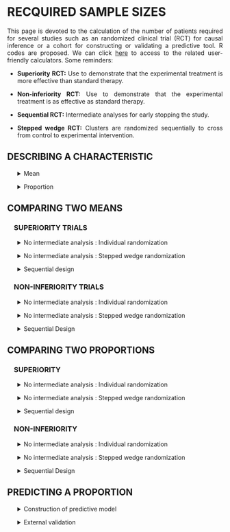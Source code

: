 # RECQUIRED SAMPLE SIZES

<div style="text-align: justify">

This page is devoted to the calculation of the number of patients required for several studies such as an randomized clinical trial (RCT) for causal inference or a cohort for constructing or validating a predictive tool. R codes are proposed. We can click [here](https://poitiers-health-data.shinyapps.io/SampleSize/) to access to the related user-friendly calculators. Some reminders:

* **Superiority RCT:** Use to demonstrate that the experimental treatment is more effective than standard therapy.

* **Non-inferiority RCT:** Use to demonstrate that the experimental treatment is as effective as standard therapy.

* **Sequential RCT:** Intermediate analyses for early stopping the study.

* **Stepped wedge RCT:** Clusters are randomized sequentially to cross from control to experimental intervention.

## DESCRIBING A CHARACTERISTIC

<ul>
  <details>
  <summary>Mean</summary>
  
<br>
<em>
In order to describe an mean for an outcome with an expected standard deviation of 25 units with a total length of the 95% confidence interval equals to 10 units (5 units around the mean), the minimum sample size is 97 patients. (Chow, S.-C., Shao, J., Wang, H., & Lokhnygina, Y. (2017). Sample Size Calculations in Clinical Research (3rd ed.). Chapman and Hall/CRC.)
</em>

```r
sampleSize <- function(stDev, alpha, length)
{
Z <- qnorm(1-alpha/2)
return( (2 * Z * stDev / length)**2 )
}

sampleSize(stDev=25, alpha=0.05, length=10)

#> [1] 96.03647
```

**Input parameters:**
* stDev : expected standard deviation
* alpha : recquired type I error rate
* length : size of the (1-α)% confidence interval

  </details>	
</ul>

<ul>
  <details>
  <summary>Proportion</summary>
  
<br>
<em>
In order to describe an expected proportion of 35% with a total length of the 95% confidence interval equals to 10%, the minimum sample size is 350 patients. (Chow, S.-C., Shao, J., Wang, H., & Lokhnygina, Y. (2017). Sample Size Calculations in Clinical Research (3rd ed.). Chapman and Hall/CRC.)
</em>

```r
sampleSize <- function(p, alpha, length)
  {
  Z <- qnorm(1-alpha/2)
  return((((2*Z)**2)*(p*(1-p)))/(length**2))
  }

sampleSize(p=0.35, alpha=0.05, length=0.1)

#> [1] 349.5728
```

**Input parameters:**
* p : expected proportion of event
* alpha : recquired type I error rate
* length : total size of the (1-α)% confidence interval

  </details>
</ul>

## COMPARING TWO MEANS

### &nbsp;&nbsp;&nbsp;&nbsp;SUPERIORITY TRIALS

<ul>
  <details>
  <summary>No intermediate analysis : Individual randomization</summary>

<br>
<em>
Consider the following RCT with two parallel groups with a 1:1 randomization ratio. The expected mean is 66 units in patients in the experimental arm versus 72 units in the control arm. In order to demonstrate such a difference of 6 units, with a standard deviation of 23, a 5% two-sided type I error rate and a power of 80%, the minimum sample size per arm equals 231 (i.e., a total of 462 patients). (Chow, S.-C., Shao, J., Wang, H., & Lokhnygina, Y. (2017). Sample Size Calculations in Clinical Research (3rd ed.). Chapman and Hall/CRC.)
</em>

```r
library(epiR)

sample_mean <- function(mean1, mean0, sigma, power, r, sided.test, conf.level) {

  result <- epi.sscompc(treat = mean1, control = mean0,	sigma = sigma, n = NA, power = power, 
  		      	          r = r, sided.test = sided.test, conf.level = conf.level)
  		      	          
  if (result$n.treat<30 | result$n.control<30) {
    warning("--> At least one group size is < 30, normality assumption is questionnable and sample 
    size calculation may not be valid.")
  }

  return(result)
}

sample_mean(mean1 = 66, mean0 = 72, sigma = 23, power = 0.8, 
            r = 1, sided.test = 2, conf.level = 1-0.05)

#> $n.total
#> [1] 462

#> $n.treat
#> [1] 231

#> $n.control
#> [1] 231

#> $power
#> [1] 0.8

#> $delta
#> [1] 6
```

**Input parameters:**
* mean1: expected mean in the experimental arm
* mean0: expected mean in the control arm
* sigma: expected standard deviation in the two arms
* power: required power (1 minus type II error rate)
* r: randomization ratio (experimental:control)
* sided.test: one-sided test (1) or two-sided test (2) 
* conf.level: required confidence level (1 minus type I error rate)

  </details>
</ul>

<ul>
  <details>
  <summary>No intermediate analysis : Stepped wedge randomization</summary>
  
<br>
<em>
Consider the following stepped wedge RCT with 30 centers randomized in 30 sequences. The expected mean is 38 units in patients in the experimental arm versus 48 units in the control arm. In order to demonstrate such a difference of 10 units, with a standard deviation of 17 units, a 5% two-sided type I error rate and a power of 90%, the minimum sample size per arm equals 61 (i.e., a total of 122 patients) in case of individual randomization with a 1:1 ratio. According to our stepped wedge design and assuming an intraclass correlation coefficient of 0.05, we need to recruit 208 patients (104 in each arm). (Hemming K, Taljaard M. Sample size calculations for stepped wedge and cluster randomised trials: a unified approach. J Clin Epidemiol. 2016 Jan;69:137-46)
</em>

```r
library(epiR)

SampleSize_SW <- function(mean1, mean0, sigma, r, power, sided.test, conf.level,
center, sequence, icc) {
  
  SampSize_I <- epi.sscompc(treat = mean1, control = mean0, sigma = sigma, n = NA, 
                          r = r, power = power, sided.test = sided.test, conf.level = conf.level)
  
  if (SampSize_I$n.treat<30 | SampSize_I$n.control<30) {
    warning("--> At least one group size is < 30, in case of individual randomisation. Normality 
    assumption is questionnable and sample size calculation may not be valid.")
  }
  
  ni <- SampSize_I$n.total
  aa <- -2*center*(sequence - 1/sequence)*icc*(1+sequence/2)
  bb <- 3*ni*(1-icc)*icc*(1+sequence) - 2*center*(sequence -1/sequence)*(1-icc)
  cc <- 3*ni*(1-icc)*(1-icc) 
  m1 <- (-bb + sqrt(bb^2 - 4*aa*cc)) / (2*aa)
  m2 <- (-bb - sqrt(bb^2 - 4*aa*cc)) / (2*aa)
  m_sol <- max(m1,m2)
  Npat_center <- m_sol*(sequence+1) 
  N_tot_SW <- Npat_center*center 
  
  res <- list(SampSize_I$n.total,2*ceiling(N_tot_SW /2))
  names(res) <- c("n.indiv","n.SW")
  return(res)

}

SampleSize_SW(mean1 = 38, mean0 = 48, sigma = 17, r=1, power = 0.9, sided.test = 2,
              conf.level = 1-0.05, center = 30, sequence = 30, icc = 0.05)

# $n.indiv
# [1] 122
# 
# $n.SW
# [1] 208

```

**Input parameters:**
* mean1: expected mean in the experimental arm
* mean0: expected mean in the control arm
* sigma: expected standard deviation in the two arms
* r: individual randomization ratio (experimental:control)
* power: required power (1 minus type II error rate)
* sided.test: one-sided test (1) or two-sided test (2) 
* conf.level: required confidence level (1 minus type I error rate)
* center: number of centers
* sequence: number of sequences
* icc: expected intraclass correlation coefficient

	</details>
</ul>

<ul>
  <details>
	<summary>Sequential design</summary>
	
<br>
<em>
Consider the following RCT with two parallel groups with a 1:1 randomization ratio and 2 planned intermediate analyses for efficacy by using the O'Brien-Fleming method for considering the inflation of the type I error rate). The expected mean is 66 units in patients in the experimental arm versus 72 units in the control arm. In order to demonstrate such a difference of 6 units, with a standard deviation of 23, a 5% two-sided type I error rate and a power of 80%,  the final analysis should be carried out on 472 patients (236 patients per group). The first and second intermediate analyses would be performed on 158 and 316 patients respectively, i.e. 33% and 66% of the maximum number of included patients if their is no decision of stopping the study. (Demets DL, Lan KG. Interim analysis: The alpha spending function approach. Stat Med. 1994;13(13-14):1341–1352)
</em>

```r
library("rpact")
		
design <- getDesignGroupSequential(
               typeOfDesign = "OF", informationRates = c(1/3, 2/3, 1),
               alpha = 0.05, beta = 1-0.8, sided = 2)

designPlan <- getSampleSizeMeans(design, alternative = 6, stDev = 23,
                                 allocationRatioPlanned = 1)

summary(designPlan)

#> Stage                                          1       2       3 
#> Planned information rate                   33.3%   66.7%    100% 
#> Cumulative alpha spent                    0.0005  0.0143  0.0500 
#> Stage levels (two-sided)                  0.0005  0.0141  0.0451 
#> Efficacy boundary (z-value scale)          3.471   2.454   2.004 
#> Lower efficacy boundary (t)              -13.012  -6.405  -4.258 
#> Upper efficacy boundary (t)               13.012   6.405   4.258 
#> Cumulative power                          0.0329  0.4424  0.8000 
#> Number of subjects                         157.1   314.2   471.3 
#> Expected number of subjects under H1                       396.7 
#> Exit probability for efficacy (under H0)  0.0005  0.0138 
#> Exit probability for efficacy (under H1)  0.0329  0.4095 
```

**Input parameters:**
* typeOfDesign: type of design ("OF" for the O'Brien-Fleming method)
* informationRates: planned analyses defined as proportions of the maximum sample size
* alpha: recquired type I error rate
* beta: recquired type II error rate (1 minus power)
* sided: one-sided test (1), two-sided test (2)
* alternative: expected difference between the two arms
* stDev: expected standard deviation in the two arms
* allocationRatioPlanned: randomization ratio

</details>
</ul>

### &nbsp;&nbsp;&nbsp;&nbsp;NON-INFERIORITY TRIALS

<ul>
  <details>
  <summary>No intermediate analysis : Individual randomization</summary>

<br>
<em>
Consider the following RCT with two parallel groups with a 1:1 randomization ratio. The expected mean is 66 units in patients in the control arm and no difference compared to the experimental arm. Assuming an absolute non-inferiority margin of 7 points, a standard deviation of 23, the minimum sample size per arm equals 134 (i.e., a total of 268 patients) to achieve a 5% one-sided type I error rate and a power of 80%. (Chow, S.-C., Shao, J., Wang, H., & Lokhnygina, Y. (2017). Sample Size Calculations in Clinical Research (3rd ed.). Chapman and Hall/CRC.)
</em>

```r
library(epiR)

sample_mean <- function(mean0, sigma, delta, r, power, alpha) {

  result <- epi.ssninfc(treat = mean0, control = mean0,	sigma = sigma, delta = delta, n = NA,
                        r = r, power = power, alpha = alpha)
  		      	          
  if (result$n.treat<30 | result$n.control<30) {
  warning("--> At least one group size is < 30, normality assumption is questionnable and sample 
  size calculation may not be valid.")
  }

  return(result)
}

sample_mean(mean0 = 66, sigma = 23, delta = 7, r = 1, power = 0.8, alpha = 0.05)

#> $n.total
#> [1] 268

#> $n.treat
#> [1] 134

#> $n.control
#> [1] 134

#> $delta
#> [1] 7

#> $power
#> [1] 0.8
```
	
**Input parameters:**
* mean0: expected mean in both control and experimental arms
* sigma: expected standard deviation in the two arms
* delta: absolute non-inferiority margin
* r: randomization ratio (experimental:control)
* power: required power (1 minus type II error rate)
* alpha: required type I error rate


  </details>
</ul>

<ul>
  <details>
  <summary>No intermediate analysis : Stepped wedge randomization</summary>
  
<br>
<em>
Consider the following stepped wedge RCT with 30 centers randomized in 30 sequences. The expected mean is 48 units in patients in the control arm and no difference compared to the experimental arm. Assuming an absolute non-inferiority margin of 7 points, a standard deviation of 17, the minimum sample size per arm equals 102 (i.e., a total of 204 patients) to achieve a 5% one-sided type I error rate and a power of 90% in case of individual randomization with a 1:1 ratio. According to our stepped wedge design and assuming an intraclass correlation coefficient of 0.05, we need to recruit 372 patients (186 in each arm). (Hemming K, Taljaard M. Sample size calculations for stepped wedge and cluster randomised trials: a unified approach. J Clin Epidemiol. 2016 Jan;69:137-46)
</em>

```r
library(epiR)

SampleSize_SW <- function(mean0, sigma, delta, r, power, alpha, center, sequence, icc) {

  SampSize_I <- epi.ssninfc(treat = mean0, control = mean0, sigma = sigma, delta = delta, 
                            n = NA, r = r, power = power, alpha = alpha)
  
  if (SampSize_I$n.treat<30 | SampSize_I$n.control<30) {
    warning("--> At least one group size is < 30, in case of individual randomisation. Normality 
    assumption is questionnable and sample size calculation may not be valid.")
  }
  
  ni <- SampSize_I$n.total
  aa <- -2*center*(sequence - 1/sequence)*icc*(1+sequence/2)
  bb <- 3*ni*(1-icc)*icc*(1+sequence) - 2*center*(sequence -1/sequence)*(1-icc)
  cc <- 3*ni*(1-icc)*(1-icc) 
  m1 <- (-bb + sqrt(bb^2 - 4*aa*cc)) / (2*aa)
  m2 <- (-bb - sqrt(bb^2 - 4*aa*cc)) / (2*aa)
  m_sol <- max(m1,m2)
  Npat_center <- m_sol*(sequence+1) 
  N_tot_SW <- Npat_center*center 
  
  res <- list(SampSize_I$n.total,2*ceiling(N_tot_SW /2))
  names(res) <- c("n.indiv","n.SW")
  return(res)

}

SampleSize_SW(mean0 = 48, sigma = 17, delta = 7, r = 1, power = 0.9, alpha = 0.05,
              center = 30, sequence = 30, icc = 0.05)

# $n.indiv
# [1] 204
# 
# $n.SW
# [1] 372

```

**Input parameters:**
* mean0: expected mean in both control and experimental arms
* sigma: expected standard deviation in the two arms
* delta: absolute non-inferiority margin
* r: individual randomization ratio (experimental:control)
* power: required power (1 minus type II error rate)
* alpha: required confidence level (type I error rate)
* center: number of centers
* sequence: number of sequences
* icc: expected ntraclass correlation coefficient

  </details>
</ul>

<ul>
  <details>
  <summary>Sequential Design</summary>
  
<br>
<em>
This sample size is for a randomised controlled non-inferiority trial in two parallel groups experimental treatment versus control treatment with balanced randomisation (ratio 1 :1) for a continuous endpoint. Assuming an absolute non-inferiority margin of 7, with a standard deviation of 23, with a one-sided alpha risk of 5% and a power of 80%, the final analysis should be carried out on 276 patients(138 patients per group).Intermediate analyses would be performed on 92 and 184 patients respectively, i.e. 33%, 66% of the maximum number of included patients if their is no decision of stopping the study. (Demets DL, Lan KG. Interim analysis: The alpha spending function approach. Stat Med. 1994;13(13-14):1341–1352)
</em>

```r
library("rpact")
		
design <- getDesignGroupSequential(typeOfDesign = "OF", informationRates = c(1/3,2/3,1),
                                   alpha = 0.05, beta = 1-0.8, sided = 1)
                                   
designPlan <- getSampleSizeMeans(design, alternative = 0, stDev = 23,
                                 allocationRatioPlanned = 1, thetaH0 = -7)

summary(designPlan)

#> Stage                                          1       2       3 
#> Planned information rate                   33.3%   66.7%    100% 
#> Cumulative alpha spent                    0.0015  0.0187  0.0500 
#> Stage levels (one-sided)                  0.0015  0.0181  0.0437 
#> Efficacy boundary (z-value scale)          2.961   2.094   1.710 
#> Efficacy boundary (t)                      7.607   0.159  -2.246 
#> Cumulative power                          0.0660  0.4879  0.8000 
#> Number of subjects                          91.9   183.7   275.6 
#> Expected number of subjects under H1                       224.7 
#> Exit probability for efficacy (under H0)  0.0015  0.0172 
#> Exit probability for efficacy (under H1)  0.0660  0.4219 
```
**Input parameters:**
* typeOfDesign: type of design ("OF" for the O'Brien-Fleming method)
* informationRates: planned analyses defined as proportions of the maximum sample size
* alpha: recquired type I error rate
* beta: recquired type II error rate (1 minus power)
* sided: one-sided test (1)
* alternative: no difference between the two arms
* stDev: expected standard deviation in the two arms
* thetaH0 : equivalence limit
* allocationRatioPlanned: randomization ratio

  </details>
</ul>


## COMPARING TWO PROPORTIONS

### &nbsp;&nbsp;&nbsp;&nbsp;SUPERIORITY

<ul>
  <details>
    <summary>No intermediate analysis : Individual randomization</summary>
    
<br>
<em>
Consider the following RCT with two parallel groups with a 1:1 randomization ratio. The expected proportion of events is 35% in the experimental arm compared to 28% in the control arm. In order to demonstrate such a difference of 7%, with a two-sided type I error rate of 5% and a power of 80%, the minimum sample size per arm equals 691 (i.e., a total of 1,382 patients). (Chow, S.-C., Shao, J., Wang, H., & Lokhnygina, Y. (2017). Sample Size Calculations in Clinical Research (3rd ed.). Chapman and Hall/CRC.)
</em>

```r
library(epiR)

sample_proportion <- function(p1, p0, power, r, sided.test, conf.level) {

  result <- epi.sscohortc(irexp1 = p1, irexp0 = p0, n = NA, power = power,
                          r = r, sided.test = sided.test, conf.level = conf.level)
  
  if (result$n.exp1<30 | result$n.exp0<30) {
  warning("--> At least one group size is < 30, normality assumption is questionnable and sample 
  size calculation may not be valid.")
  }
  pmean <- (p1+p0)/2
  if (pmean*result$n.exp1 <5 | pmean*result$n.exp0 <5 
  | (1-pmean)*result$n.exp1 < 5 | (1-pmean)*result$n.exp0 <5) {
  warning("--> At least one theoretical effective is < 5, normality assumption is questionnable 
  and sample size calculation may not be valid.")
  }
  
  return(result)

}

sample_proportion(p1 = 0.35, p0 = 0.28, power = 0.80, 
                  r = 1, sided.test = 2, conf.level = 1-0.05)

#> $n.total
#> [1] 1382

#> $n.exp1
#> [1] 691

#> $n.exp0
#> [1] 691

#> $power
#> [1] 0.8

#> $irr
#> [1] 1.25

#> $or
#> [1] 1.384615
```
	
**Input parameters:**
*	p1: expected proportion in the experimental group
*	p0: expected proportion in the control group
*	power: required power (1 minus type II error rate)
* r: randomization ratio (experimental:control)
* sided.test: one-sided test (1), two-sided test (2)
* conf.level: recquired confidence level (1 minus type I error rate)

    </summary>
  </details>
</ul>


<ul>
  <details>
    <summary>No intermediate analysis : Stepped wedge randomization</summary>
    
<br>
<em>
Consider the following stepped wedge RCT with 15 centers randomized in 5 sequences. The expected proportion of events is 72% in the experimental arm compared to 62% in the control arm. In order to demonstrate such a difference of 10%, with a two-sided type I error rate of 5% and a power of 80%, the minimum sample size per arm equals 346 (i.e., a total of 692 patients) in case of individual randomization with a 1:1 ratio. According to our stepped wedge design and assuming an intraclass correlation coefficient of 0.01, we need to recruit 1,646 patients (823 in each arm). (Hemming K, Taljaard M. Sample size calculations for stepped wedge and cluster randomised trials: a unified approach. J Clin Epidemiol. 2016 Jan;69:137-46)
</em>

```r
library(epiR)

SampleSize_SW <- function(p1, p0, r, power, sided.test, conf.level, center, sequence, icc) {
  
  SampSize_I <- epi.sscohortc(irexp1 = p1, irexp0 = p0, n = NA, r = r,
                              power = power, sided.test = sided.test, conf.level = conf.level)
                              
  
  if (SampSize_I$n.exp1<30 | SampSize_I$n.exp0<30) {
  warning("--> At least one group size is < 30, normality assumption is questionnable and sample 
  size calculation may not be valid.")
  }
  pmean <- (p1+p0)/2
  if (pmean*SampSize_I$n.exp1 <5 | pmean*SampSize_I$n.exp0 <5 
  | (1-pmean)*SampSize_I$n.exp1 < 5 | (1-pmean)*SampSize_I$n.exp0 <5) {
  warning("--> At least one theoretical effective is < 5, normality assumption is questionnable 
  and sample size calculation may not be valid.")
  }

  ni <- SampSize_I$n.total
  aa <- -2*center*(sequence - 1/sequence)*icc*(1+sequence/2) 
  bb <- 3*ni*(1-icc)*icc*(1+sequence) - 2*center*(sequence -1/sequence)*(1-icc)
  cc <- 3*ni*(1-icc)*(1-icc)
  m1 <- (-bb + sqrt(bb^2 - 4*aa*cc)) / (2*aa)
  m2 <- (-bb - sqrt(bb^2 - 4*aa*cc)) / (2*aa)
  m_sol <- max(m1,m2) 
  Npat_center <- m_sol*(sequence+1) 
  N_tot_SW <- Npat_center*center 
  
  res <- list(SampSize_I$n.total,2*ceiling(N_tot_SW /2))
  names(res) <- c("n.indiv","n.SW")
  return(res)
}

SampleSize_SW(p1 = 0.72, p0 = 0.62, r = 1, power = 0.80, sided.test = 2, 
              conf.level = 1-0.05, center = 15, sequence = 5, icc = 0.01)

# $n.indiv
# [1] 692
# 
# $n.SW
# [1] 1646

```
	
**Input parameters:**
*	p1: expected proportion in the experimental group
*	p0: expected proportion in the control group
* r: randomization ratio (experimental:control)
*	power: required power (1 minus type II error rate)
* sided.test: one-sided test (1), two-sided test (2)
* conf.level: required confidence level (1 minus type I error rate)
* center: number of centers
* sequence: number of sequences
* icc: expected intraclass correlation coefficient

  </details>
</ul>

<ul>
  <details>
  <summary>Sequential design</summary>
  
<br>
<em>
Consider the following RCT with two parallel groups with a 1:1 randomization ratio and 2 planned intermediate analyses for efficacy by using the O'Brien-Fleming method for considering the inflation of the type I error rate. The expected proportion of event is 11% in patients in the experimental arm versus 15% units in the control arm. In order to demonstrate such a difference of 4%, with a 5% two-sided type I error rate and a power of 80%, the final analysis should be carried out on 2,256 patients (1,128 patients per group). The first and second intermediate analyses would be performed on 752 and 1,504 patients respectively, i.e. 33% and 66% of the maximum number of included patients if their is no decision of stopping the study. (Demets DL, Lan KG. Interim analysis: The alpha spending function approach. Stat Med. 1994;13(13-14):1341–1352)
</em>

```r
library("rpact")
		
design <- getDesignGroupSequential(typeOfDesign = "OF", 
                informationRates = c(1/3, 2/3, 1), alpha = 0.05,
                beta = 1-0.8, sided = 2)

designPlan <- getSampleSizeRates(design,  pi1 = 0.11, pi2 = 0.15,
                   allocationRatioPlanned = 1)

summary(designPlan)

#> Stage                                         1      2      3 
#> Planned information rate                  33.3%  66.7%   100% 
#> Cumulative alpha spent                   0.0005 0.0143 0.0500 
#> Stage levels (two-sided)                 0.0005 0.0141 0.0451 
#> Efficacy boundary (z-value scale)         3.471  2.454  2.004 
#> Lower efficacy boundary (t)              -0.079 -0.042 -0.029 
#> Upper efficacy boundary (t)               0.101  0.048  0.031 
#> Cumulative power                         0.0329 0.4424 0.8000 
#> Number of subjects                        751.8 1503.7 2255.5 
#> Expected number of subjects under H1                   1898.1 
#> Exit probability for efficacy (under H0) 0.0005 0.0138 
#> Exit probability for efficacy (under H1) 0.0329 0.4095 
```

**Input parameters:**
* typeOfDesign: type of design ("OF" for the O'Brien-Fleming method)
* informationRates: planned analyses defined as proportions of the maximum sample size
* alpha: required type I error rate
* beta: required type II error rate (1 minus power)
* sided: one-sided test (1), two-sided test (2)
* pi1: expected probability in the experimental group
* pi2: expected probability in the control group
* allocationRatioPlanned: randomization ratio (experimental/control)

  </details>
</ul>

### &nbsp;&nbsp;&nbsp;&nbsp;NON-INFERIORITY

<ul>
  <details>
    <summary>No intermediate analysis : Individual randomization</summary>
    
<br>
<em>
Consider the following RCT with two parallel groups with a 1:1 randomization ratio. The expected percentage of events is 35% in patients in the control arm and no difference compared to the experimental arm. Assuming an absolute non-inferiority margin of 5%,  the minimum sample size per arm equals 1,126 (i.e., a total of 2,252 patients) to achieve a 5% one-sided type I error rate and a power of 80%. (Chow, S.-C., Shao, J., Wang, H., & Lokhnygina, Y. (2017). Sample Size Calculations in Clinical Research (3rd ed.). Chapman and Hall/CRC.)
</em>

```r

sample_proportion <- function(p0, delta, r, power, alpha) {

  result <- epi.ssninfb(treat = p0, control = p0, delta = delta, n = NA, 
                          r = r, power = power, alpha = alpha)
  
  if (result$n.treat<30 | result$n.control<30) {
  warning("--> At least one group size is < 30, normality assumption is questionnable and sample size calculation may not be valid.")
  }
  pmean <- p0
  if (pmean*result$n.treat <5 | pmean*result$n.control <5 | (1-pmean)*result$n.treat < 5 | (1-pmean)*result$n.control <5) {
  warning("--> At least one theoretical effective is < 5, normality assumption is questionnable and sample 
  size calculation may not be valid.")
  }
  
  return(result)

}

sample_proportion(p0 = 0.35, delta = 0.05, r = 1, power = 0.8, alpha = 0.05)

#> $n.total
#> [1] 2252

#> $n.treat
#> [1] 1126

#> $n.control
#> [1] 1126

#> $delta
#> [1] 0.05

#> $power
#> [1] 0.8
```
	
**Parameters :**
* p0: expected proportion in both control and experimental arms
* delta: absolute non-inferiority margin
* r: randomization ratio (experimental:control)
* power: required power (1 minus type II error rate)
* alpha: required type I error rate


  </details>
</ul>

<ul>
  <details>
  <summary>No intermediate analysis : Stepped wedge randomization</summary>

<br>
<em>
Consider the following stepped wedge RCT with 15 centers randomized in 5 sequences. The expected proportion of events is 72% in patients in the control arm and no difference compared to the experimental arm. Assuming an absolute non-inferiority margin of 8%, the minimum sample size per arm equals 390 (i.e., a total of 780 patients) to achieve a one-sided type I error rate of 5% and a power of 80%, in case of individual randomization with a 1 :1 ratio. According to our stepped wedge design and assuming an intraclass correlation coefficient of 0.01, we need to recruit 1,890 patients (945 in each arm). (Hemming K, Taljaard M. Sample size calculations for stepped wedge and cluster randomised trials: a unified approach. J Clin Epidemiol. 2016 Jan;69:137-46)
</em>

```r
library(epiR)

SampleSize_SW <- function(p0, delta, r, power, alpha, center, sequence, icc) {
  
  SampSize_I <- epi.ssninfb(treat = p0, control = p0, delta = delta, n = NA, r = r,
                            power = power, alpha = alpha)
                              
  
  if (SampSize_I$n.treat<30 | SampSize_I$n.control<30) {
    warning("--> At least one group size is < 30, normality assumption is questionnable and sample 
    size calculation may not be valid.")
  }
  pmean <- p0
  if (pmean*SampSize_I$n.treat <5 | pmean*SampSize_I$n.control <5 
  | (1-pmean)*SampSize_I$n.treat < 5 | (1-pmean)*SampSize_I$n.control <5) {
    warning("--> At least one theoretical effective is < 5, normality assumption is questionnable 
    and sample size calculation may not be valid.")
  }

  ni <- SampSize_I$n.total
  aa <- -2*center*(sequence - 1/sequence)*icc*(1+sequence/2) 
  bb <- 3*ni*(1-icc)*icc*(1+sequence) - 2*center*(sequence -1/sequence)*(1-icc)
  cc <- 3*ni*(1-icc)*(1-icc)
  m1 <- (-bb + sqrt(bb^2 - 4*aa*cc)) / (2*aa)
  m2 <- (-bb - sqrt(bb^2 - 4*aa*cc)) / (2*aa)
  m_sol <- max(m1,m2) 
  Npat_center <- m_sol*(sequence+1) 
  N_tot_SW <- Npat_center*center

  res <- list(SampSize_I$n.total,2*ceiling(N_tot_SW /2))
  names(res) <- c("n.indiv","n.SW")
  return(res)
}

SampleSize_SW(p0=0.72, delta=0.08, r=1, power=0.8, alpha=0.05, center=15, sequence=5, icc=0.01)

# $n.indiv
# [1] 780
# 
# $n.SW
# [1] 1890
```

**Input parameters:**
* p0: expected proportion in both control and experimental arms
* delta: absolute non-inferiority margin
* r: individual randomization ratio (experimental:control)
* power: required power (1 minus type II error rate)
* alpha: required type I error rate
* center: number of centers
* sequence: number of sequences
* icc: expected intraclass correlation coefficient

  </details>
</ul>

<ul>
  <details>
  <summary>Sequential Design</summary>

<br>
<em>
This sample size is for a randomised controlled non-inferiority trial in two parallel groups experimental treatment versus control treatment with balanced randomisation (ratio 1 :1) for a binary endpoint. The expected percentage of events is 35% in patients in the control arm and no difference compared to the experimental arm. Assuming an absolute non-inferiority margin of 10%, with a one-sided alpha risk of 5% and a power of 80%, the final analysis should be carried out on 576 patients(288 patients per group).The two intermediate analyses would be performed on 192 and 384 patients respectively, i.e. 33%, 66% of the maximum number of included patients if their is no decision of stopping the study. (Demets DL, Lan KG. Interim analysis: The alpha spending function approach. Stat Med. 1994;13(13-14):1341–1352)
</em>

```r
library("rpact")
		
design <- getDesignGroupSequential(typeOfDesign = "OF", informationRates = c(1/3,2/3,1),
                                   alpha = 0.05, beta = 1-0.8, sided = 1)
                                   
designPlan <- getSampleSizeRates(design, pi1 = 0.35, pi2 = 0.35, thetaH0 = 0.10)

summary(designPlan)

#> Stage                                          1       2       3 
#> Planned information rate                   33.3%   66.7%    100% 
#> Cumulative alpha spent                    0.0015  0.0187  0.0500 
#> Stage levels (one-sided)                  0.0015  0.0181  0.0437 
#> Efficacy boundary (z-value scale)          2.961   2.094   1.710 
#> Efficacy boundary (t)                     -0.097  -0.002   0.032 
#> Cumulative power                          0.0660  0.4879  0.8000 
#> Number of subjects                         191.7   383.5   575.2 
#> Expected number of subjects under H1                       469.0 
#> Exit probability for efficacy (under H0)  0.0015  0.0172 
#> Exit probability for efficacy (under H1)  0.0660  0.4219 
```
**Input parameters:**
* typeOfDesign: type of design ("OF" for the O'Brien-Fleming method)
* informationRates: planned analyses defined as proportions of the maximum sample size
* alpha: recquired type I error rate
* beta: recquired type II error rate (1 minus power)
* sided: one-sided test (1)
* pi1 = pi2 : no difference between the two arms
* thetaH0 : equivalence limit
* allocationRatioPlanned: randomization ratio

  </details>
</ul>

## PREDICTING A PROPORTION

<ul>
  <details>
  <summary>Construction of predictive model</summary>
	
<br>
<em>
For developing a model/alghorithm based on 34 predictors as candidates with an expected R2 of at least 0.25 and an expected shrinkage of 0.9 (equation 11 in Riley et al. Statistics in Medicine. 2019;38:1276–1296), the minimal sample size is 1045.
</em>

```r
sampleSize <- function(predictors=34, R2=0.25, shrink=0.9)
 {  predictors/((shrink-1)*log(1-R2/shrink)) }

sampleSize()

#> [1] 1044.796
```

**Input parameters:**
* predictors : number of predictors as candidates
* R2 : expected R2
* shrink : expected shrinkage

  </details>
</ul>

<ul>
  <details>
  <summary>External validation</summary>
	
<br>
<em>
Consider O/E the ratio between the number of observed events versus expected ones. To achieve a precision defined as a length of the (1-α)% confidence interval of this ratio equals to 0.2, if the expected proportions is 50%, the required sample size is 386 (Riley et al. Minimum sample size for external validation of a clinical prediction model with a binary outcome. Statistics in Medicine. 2021;19:4230-4251).
</em>

```r
se <- function(width, alpha) # The standard error associated with the 1-alpha confidence interval
  {
  fun <- function(x) { exp( qnorm(1-alpha/2, mean=0, sd=1) * x ) - exp(-1* qnorm(1-alpha/2, mean=0, sd=1) * x ) - width } 
  return(uniroot(fun, lower = 0.001, upper = 100)$root)
  } 

size.calib <- function(p, width, alpha) # the minimum sample size to achieve this precision
  {   
  (1-p) / ((p * se(width=width, alpha=alpha)**2 ))
  }

size.calib(p=0.5, width=0.2, alpha=0.05)

#> [1] 385.4265
```
**Input parameters:**
* p: expected proportion of events
* width: size of the (1-α)% confidence interval
* alpha: type I error rate (α)

  </details>
</ul>

